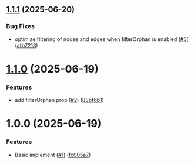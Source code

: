 ## [1.1.1](https://github.com/Wxh16144/directed-graph-visualizer/compare/v1.1.0...v1.1.1) (2025-06-20)

### Bug Fixes

- optimize filtering of nodes and edges when filterOrphan is enabled ([#3](https://github.com/Wxh16144/directed-graph-visualizer/issues/3)) ([afb7218](https://github.com/Wxh16144/directed-graph-visualizer/commit/afb721877a2db5a2801d09c5e30dad98847ce2bb))

# [1.1.0](https://github.com/Wxh16144/directed-graph-visualizer/compare/v1.0.0...v1.1.0) (2025-06-19)

### Features

- add filterOrphan prop ([#2](https://github.com/Wxh16144/directed-graph-visualizer/issues/2)) ([88bf6b1](https://github.com/Wxh16144/directed-graph-visualizer/commit/88bf6b133796504dedc6c4cc43e87f0603298a72))

# 1.0.0 (2025-06-19)

### Features

- Basic implement ([#1](https://github.com/Wxh16144/directed-graph-visualizer/issues/1)) ([fc005a7](https://github.com/Wxh16144/directed-graph-visualizer/commit/fc005a7c2062da111df4759cfe2388dc5e457382))
